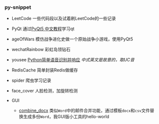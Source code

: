 ### py-snippet


- LeetCode 一些代码段以及试着刷LeetCode的一些记录
- PyQt 通过[PyQt5 中文教程](https://legacy.gitbook.com/book/maicss/pyqt5/details)学习qt
- ageOfWars 模仿战争进化史做一个原始战争小游戏，使用PyQt5
- wechatRainbow 彩虹岛领钻石
- yousee [Python简单语音识别并响应](https://github.com/onionc/py-snippet/wiki/Python%E7%AE%80%E5%8D%95%E8%AF%AD%E9%9F%B3%E8%AF%86%E5%88%AB%E5%B9%B6%E5%93%8D%E5%BA%94) *中式英文是故意的，取UC音*
- RedisCache 简单封装Redis做缓存
- spider 爬虫学习记录
- face_cover 人脸检测，加旋转检测
- GUI 

  - [combine_docx](https://github.com/onionc/py-snippet/edit/master/GUI/combine_docx/readme.md) 类似`Word`中的邮件合并功能，通过模板`docx`和`csv`文件替换生成多份`Word`，我GUI版小工具的hello-world
